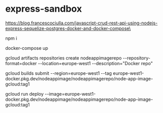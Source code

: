 # express-sandbox
https://blog.francescociulla.com/javascript-crud-rest-api-using-nodejs-express-sequelize-postgres-docker-and-docker-compose\

npm i

docker-compose up







gcloud artifacts repositories create nodeappimagerepo --repository-format=docker --location=europe-west1 --description="Docker repo"

gcloud builds submit --region=europe-west1 --tag europe-west1-docker.pkg.dev/nodeappimage/nodeappimagerepo/node-app-image-gcloud:tag1

gcloud run deploy --image=europe-west1-docker.pkg.dev/nodeappimage/nodeappimagerepo/node-app-image-gcloud:tag1
